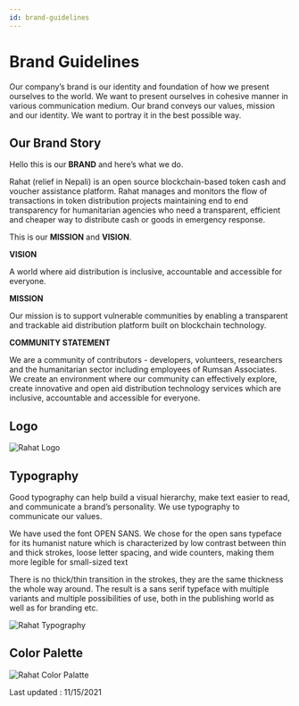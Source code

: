 ```yaml
---
id: brand-guidelines
---
```


# Brand Guidelines

Our company’s brand is our identity and foundation of how we present ourselves to the world. We want to present ourselves in cohesive manner in various communication medium. Our brand conveys our values, mission and our identity. We want to portray it in the best possible way.

## Our Brand Story

Hello this is our **BRAND** and here’s what we do.

Rahat (relief in Nepali) is an open source blockchain-based token cash and voucher assistance platform. Rahat manages and monitors the flow of transactions in token distribution projects maintaining end to end transparency for humanitarian agencies who need a transparent, efficient and cheaper way to distribute cash or goods in emergency response.

This is our **MISSION** and **VISION**.

**VISION**

A world where aid distribution is inclusive, accountable and accessible for everyone.

**MISSION**

Our mission is to support vulnerable communities by enabling a transparent and trackable aid distribution platform built on blockchain technology.

**COMMUNITY STATEMENT**

We are a community of contributors - developers, volunteers, researchers and the humanitarian sector including employees of Rumsan Associates. We create an environment where our community can effectively explore, create innovative and open aid distribution technology services which are inclusive, accountable and accessible for everyone.

## Logo

![Rahat Logo](https://assets.rumsan.com/esatya/rahat-logo.png "rahat logo")

## Typography

Good typography can help build a visual hierarchy, make text easier to read, and communicate a brand’s personality. We use typography to communicate our values.

We have used the font OPEN SANS. We chose for the open sans typeface for its humanist nature which is characterized by low contrast between thin and thick strokes, loose letter spacing, and wide counters, making them more legible for small-sized text

There is no thick/thin transition in the strokes, they are the same thickness the whole way around. The result is a sans serif typeface with multiple variants and multiple possibilities of use, both in the publishing world as well as for branding etc.

![Rahat Typography](https://assets.rumsan.com/esatya/rahat-typography.png "Rahat Tyography")

## Color Palette

![Rahat Color Palatte](https://assets.rumsan.com/esatya/rahat-color-pallete.png "Rahat Color Palette")

Last updated : 11/15/2021
